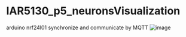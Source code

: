 # IAR5130_p5_neuronsVisualization
arduino nrf24l01 synchronize and communicate by MQTT
![image](https://github.com/yunchen-lee/IAR5130_p5_neuronsVisualization/blob/main/pic/2022_0616_spaceMoving.gif)
